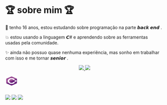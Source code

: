 # 🏆 sobre mim 🏆


🤕 tenho 16 anos, estou estudando sobre programação na parte 𝙗𝙖𝙘𝙠 𝙚𝙣𝙙 .

💥 estou usando a linguagem  𝘾# e aprendendo sobre as ferramentas usadas pela comunidade.

✨ ainda não possuo quase nenhuma experiência, mas sonho em trabalhar com isso e me tornar 𝙨𝙚𝙣𝙞𝙤𝙧 . 

<div align="center">
  <a href="https://github.com/Maciel0016">
  <img height="180em" src="https://github-readme-stats.vercel.app/api?username=Maciel0016&show_icons=true&theme=maroongold&include_all_commits=true&count_private=true"/>
  <img height="180em" src="https://github-readme-stats.vercel.app/api/top-langs/?username=Maciel0016&layout=compact&langs_count=7&theme=maroongold"/>
</div>
  <div style="display: inline_block"><br>
    <img align="center" alt="Maciel-Csharp" height="30" width="40" src="https://raw.githubusercontent.com/devicons/devicon/master/icons/csharp/csharp-original.svg">
    
   ##
    
  <div>
   <a href="https://www.instagram.com/wellm213/" target="_blank"><img src="https://img.shields.io/badge/-Instagram-%23E4405F?style=for-the-badge&logo=instagram&logoColor=white" target="_blank"></a> 
    <a href= "https://discord.com/channels/@me" target="_blank"><img src="https://img.shields.io/badge/Discord-7289DA?style=for-the-badge&logo=discord&logoColor=white" target="_blank"></a> 
    <a href = "mailto:contatorawell543828@gmail.com"><img src="https://img.shields.io/badge/-Gmail-%23333?style=for-the-badge&logo=gmail&logoColor=white" target="_blank"></a>
  </div>  
